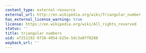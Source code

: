 ```yaml
---
content_type: external-resource
external_url: http://en.wikipedia.org/wiki/Triangular_number
has_external_license_warning: true
license: https://en.wikipedia.org/wiki/All_rights_reserved
status: ''
title: triangular numbers
uid: af251192-9738-4054-b25e-5dc3a0ff0288
wayback_url: ''
---
```

